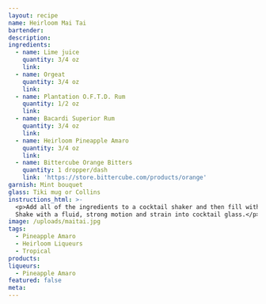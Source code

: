 ```yaml
---
layout: recipe
name: Heirloom Mai Tai
bartender:
description:
ingredients:
  - name: Lime juice
    quantity: 3/4 oz
    link:
  - name: Orgeat
    quantity: 3/4 oz
    link:
  - name: Plantation O.F.T.D. Rum
    quantity: 1/2 oz
    link:
  - name: Bacardi Superior Rum
    quantity: 3/4 oz
    link:
  - name: Heirloom Pineapple Amaro
    quantity: 3/4 oz
    link:
  - name: Bittercube Orange Bitters
    quantity: 1 dropper/dash
    link: 'https://store.bittercube.com/products/orange'
garnish: Mint bouquet
glass: Tiki mug or Collins
instructions_html: >-
  <p>Add all of the ingredients to a cocktail shaker and then fill with ice.
  Shake with a fluid, strong motion and strain into cocktail glass.</p>
image: /uploads/maitai.jpg
tags:
  - Pineapple Amaro
  - Heirloom Liqueurs
  - Tropical
products:
liqueurs: 
  - Pineapple Amaro
featured: false
meta:
---
```


